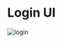 # Login UI
![login](https://github.com/ecibu2022/WebProject/assets/118972537/f41442ca-bbc1-4828-ac36-f82a245ebe30)
